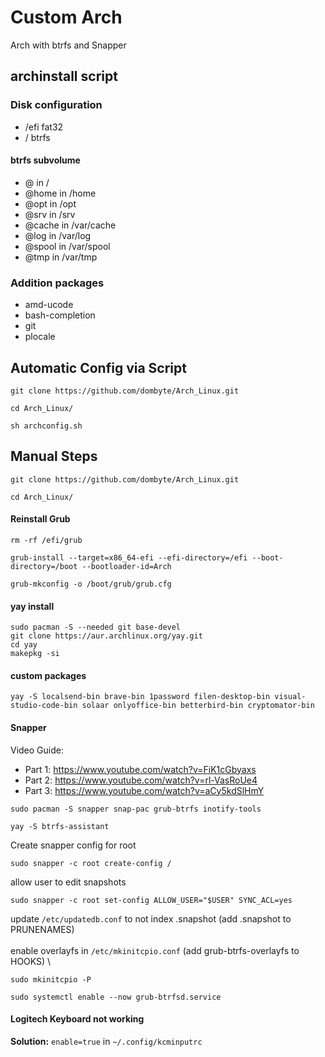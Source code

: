 # Custom Arch
Arch with btrfs and Snapper
## archinstall script
### Disk configuration
- /efi fat32
- / btrfs
#### btrfs subvolume
- @ in /
- @home in /home
- @opt in /opt 
- @srv in /srv
- @cache in /var/cache
- @log in /var/log
- @spool in /var/spool
- @tmp in /var/tmp

### Addition packages
- amd-ucode 
- bash-completion 
- git 
- plocale




## Automatic Config via Script

```shell
git clone https://github.com/dombyte/Arch_Linux.git
```
```shell
cd Arch_Linux/
```
```shell
sh archconfig.sh
```

## Manual Steps
```shell
git clone https://github.com/dombyte/Arch_Linux.git
```
```shell
cd Arch_Linux/
```

#### Reinstall Grub
```shell
rm -rf /efi/grub
```
```shell
grub-install --target=x86_64-efi --efi-directory=/efi --boot-directory=/boot --bootloader-id=Arch
```
```shell
grub-mkconfig -o /boot/grub/grub.cfg
```

#### yay install
```shell
sudo pacman -S --needed git base-devel
git clone https://aur.archlinux.org/yay.git
cd yay
makepkg -si
```

#### custom packages
```shell
yay -S localsend-bin brave-bin 1password filen-desktop-bin visual-studio-code-bin solaar onlyoffice-bin betterbird-bin cryptomator-bin
```

#### Snapper
Video Guide: 
- Part 1: https://www.youtube.com/watch?v=FiK1cGbyaxs
- Part 2: https://www.youtube.com/watch?v=rl-VasRoUe4
- Part 3: https://www.youtube.com/watch?v=aCy5kdSlHmY

```shell
sudo pacman -S snapper snap-pac grub-btrfs inotify-tools
```
```shell
yay -S btrfs-assistant
```
Create snapper config for root
```shell
sudo snapper -c root create-config /
```
allow user to edit snapshots
```shell
sudo snapper -c root set-config ALLOW_USER="$USER" SYNC_ACL=yes
```
update ``/etc/updatedb.conf`` to not index .snapshot (add .snapshot to PRUNENAMES) \
\
enable overlayfs in `/etc/mkinitcpio.conf` (add grub-btrfs-overlayfs to HOOKS) \
```shell
sudo mkinitcpio -P
```
```shell
sudo systemctl enable --now grub-btrfsd.service 
```

#### Logitech Keyboard not working
**Solution:** `enable=true` in `~/.config/kcminputrc`
